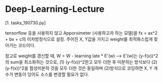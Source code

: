 # Deep-Learning-Lecture
[1. tasks_190730.py]

tensorflow 등을 사용하지 않고 Apporximeter (사용하고자 하는 모델)을 fx = ax^2 + bx + c의 이차방정식으로 설정.
주어진 X, Y값을 가지고 weight를 최적화스럽게 찾아가는 코드이다.

참고로 weight를 갱신할 때, 
W = W - learning late * E'(w) 
--> E'(w)는 (y-f(x))^2의 sum을 최소화하는 것으로, (1) (y-f(x))^2한고 모두 더한 후 미분하는 방식보다 (2) (y-f(x))^2을 합성미분하 것을 모두 더한 것은 동일하며 (2)방식으로 코딩하면 X, Y 개수가 변동이 있어도 소스를 변경할 필요가 없다.

